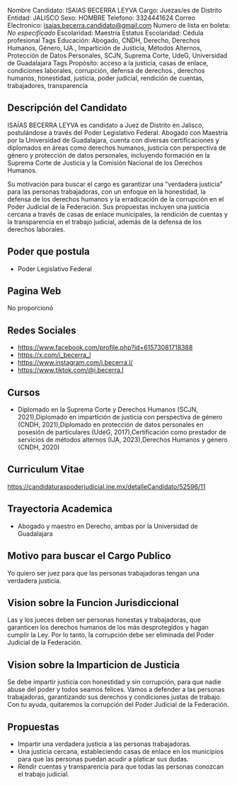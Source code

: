Nombre Candidato: ISAIAS BECERRA LEYVA
Cargo: Juezas/es de Distrito
Entidad: JALISCO
Sexo: HOMBRE
Telefono: 3324441624
Correo Electronico: isaias.becerra.candidato@gmail.com
Numero de lista en boleta: *No especificado*
Escolaridad: Maestría
Estatus Escolaridad: Cédula profesional
Tags Educación: Abogado, CNDH, Derecho, Derechos Humanos, Género, IJA., Impartición de Justicia, Métodos Alternos, Protección de Datos Personales, SCJN, Suprema Corte, UdeG, Universidad de Guadalajara
Tags Propósito: acceso a la justicia, casas de enlace, condiciones laborales, corrupción, defensa de derechos., derechos humanos, honestidad, justicia, poder judicial, rendición de cuentas, trabajadores, transparencia


## Descripción del Candidato 

ISAÍAS BECERRA LEYVA es candidato a Juez de Distrito en Jalisco, postulándose a través del Poder Legislativo Federal. Abogado con Maestría por la Universidad de Guadalajara, cuenta con diversas certificaciones y diplomados en áreas como derechos humanos, justicia con perspectiva de género y protección de datos personales, incluyendo formación en la Suprema Corte de Justicia y la Comisión Nacional de los Derechos Humanos.

Su motivación para buscar el cargo es garantizar una "verdadera justicia" para las personas trabajadoras, con un enfoque en la honestidad, la defensa de los derechos humanos y la erradicación de la corrupción en el Poder Judicial de la Federación. Sus propuestas incluyen una justicia cercana a través de casas de enlace municipales, la rendición de cuentas y la transparencia en el trabajo judicial, además de la defensa de los derechos laborales.


## Poder que postula

- Poder Legislativo Federal


## Pagina Web

No proporcionó


## Redes Sociales

- https://www.facebook.com/profile.php?id=61573081718388
- https://x.com/i_becerra_l
- https://www.instagram.com/i.becerra.l/
- https://www.tiktok.com/@i.becerra.l


## Cursos

- Diplomado en la Suprema Corte y Derechos Humanos (SCJN, 2021),Diplomado en impartición de justicia con perspectiva de género (CNDH, 2021),Diplomado en protección de datos personales en posesión de particulares (UdeG, 2017),Certificación como prestador de servicios de métodos alternos (IJA, 2023),Derechos Humanos y género (CNDH, 2020)


## Curriculum Vitae

https://candidaturaspoderjudicial.ine.mx/detalleCandidato/52596/11


## Trayectoria Academica

- Abogado y maestro en Derecho, ambas por la Universidad de Guadalajara


## Motivo para buscar el Cargo Publico

Yo quiero ser juez para que las personas trabajadoras tengan una verdadera justicia.


## Vision sobre la Funcion Jurisdiccional

Las y los jueces deben ser personas honestas y trabajadoras, que garanticen los derechos humanos de los más desprotegidos y hagan cumplir la Ley. Por lo tanto, la corrupción debe ser eliminada del Poder Judicial de la Federación.


## Vision sobre la Imparticion de Justicia

Se debe impartir justicia con honestidad y sin corrupción, para que nadie abuse del poder y todos seamos felices. Vamos a defender a las personas trabajadoras, garantizando sus derechos y condiciones justas de trabajo. Con tu ayuda, quitaremos la corrupción del Poder Judicial de la Federación.


## Propuestas

- Impartir una verdadera justicia a las personas trabajadoras.
- Una justicia cercana, estableciendo casas de enlace en los municipios para que las personas puedan acudir a platicar sus dudas.
- Rendir cuentas y transparencia para que todas las personas conozcan el trabajo judicial.

